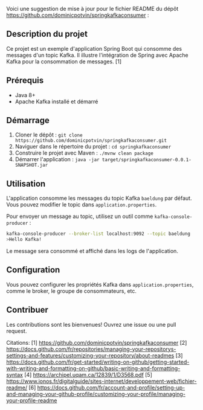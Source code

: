 Voici une suggestion de mise à jour pour le fichier README du dépôt https://github.com/dominicpotvin/springkafkaconsumer :

## Description du projet

Ce projet est un exemple d'application Spring Boot qui consomme des messages d'un topic Kafka. Il illustre l'intégration de Spring avec Apache Kafka pour la consommation de messages. [1]

## Prérequis

- Java 8+
- Apache Kafka installé et démarré

## Démarrage

1. Cloner le dépôt : `git clone https://github.com/dominicpotvin/springkafkaconsumer.git`
2. Naviguer dans le répertoire du projet : `cd springkafkaconsumer`
3. Construire le projet avec Maven : `./mvnw clean package`
4. Démarrer l'application : `java -jar target/springkafkaconsumer-0.0.1-SNAPSHOT.jar`

## Utilisation

L'application consomme les messages du topic Kafka `baeldung` par défaut. Vous pouvez modifier le topic dans `application.properties`.

Pour envoyer un message au topic, utilisez un outil comme `kafka-console-producer` :

```bash
kafka-console-producer --broker-list localhost:9092 --topic baeldung
>Hello Kafka!
```

Le message sera consommé et affiché dans les logs de l'application.

## Configuration

Vous pouvez configurer les propriétés Kafka dans `application.properties`, comme le broker, le groupe de consommateurs, etc.

## Contribuer

Les contributions sont les bienvenues! Ouvrez une issue ou une pull request.

Citations:
[1] https://github.com/dominicpotvin/springkafkaconsumer
[2] https://docs.github.com/fr/repositories/managing-your-repositorys-settings-and-features/customizing-your-repository/about-readmes
[3] https://docs.github.com/fr/get-started/writing-on-github/getting-started-with-writing-and-formatting-on-github/basic-writing-and-formatting-syntax
[4] https://archipel.uqam.ca/12839/1/D3568.pdf
[5] https://www.ionos.fr/digitalguide/sites-internet/developpement-web/fichier-readme/
[6] https://docs.github.com/fr/account-and-profile/setting-up-and-managing-your-github-profile/customizing-your-profile/managing-your-profile-readme
